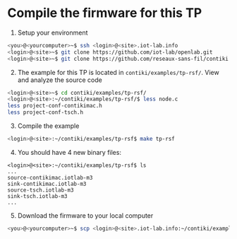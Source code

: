 # Compile the firmware for this TP

1. Setup your environment

```bash
<you>@<yourcomputer>~$ ssh <login>@<site>.iot-lab.info
<login>@<site>~$ git clone https://github.com/iot-lab/openlab.git
<login>@<site>~$ git clone https://github.com/reseaux-sans-fil/contiki.git
```

2. The example for this TP is located in `contiki/examples/tp-rsf/`. View and analyze the source code
```bash
<login>@<site>~$ cd contiki/examples/tp-rsf/
<login>@<site>:~/contiki/examples/tp-rsf/$ less node.c
less project-conf-contikimac.h
less project-conf-tsch.h
```

3. Compile the example
```bash
<login>@<site>:~/contiki/examples/tp-rsf$ make tp-rsf
```

4. You should have 4 new binary files:
```
<login>@<site>:~/contiki/examples/tp-rsf$ ls
...
source-contikimac.iotlab-m3
sink-contikimac.iotlab-m3
source-tsch.iotlab-m3
sink-tsch.iotlab-m3
...
```

5. Download the firmware to your local computer
```bash
<you>@<yourcomputer>~$ scp <login>@<site>.iot-lab.info:~/contiki/examples/tp-rsf/*-m3 .
```
